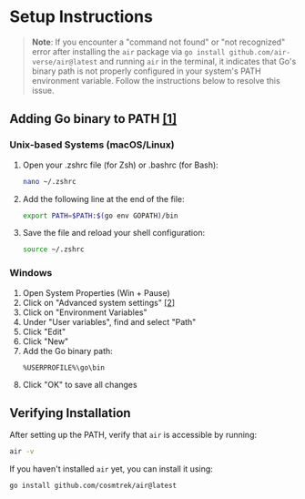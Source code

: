 # Setup Instructions

> **Note**: If you encounter a "command not found" or "not recognized" error after installing the `air` package via `go install github.com/air-verse/air@latest` and running `air` in the terminal, it indicates that Go's binary path is not properly configured in your system's PATH environment variable. Follow the instructions below to resolve this issue.

## Adding Go binary to PATH [[1]](https://stackoverflow.com/questions/28162577)

### Unix-based Systems (macOS/Linux)

1. Open your .zshrc file (for Zsh) or .bashrc (for Bash):

   ```bash
   nano ~/.zshrc
   ```

2. Add the following line at the end of the file:

   ```bash
   export PATH=$PATH:$(go env GOPATH)/bin
   ```

3. Save the file and reload your shell configuration:
   ```bash
   source ~/.zshrc
   ```

### Windows

1. Open System Properties (Win + Pause)
2. Click on "Advanced system settings" [[2]](https://legiondev.hashnode.dev/go-setup)
3. Click on "Environment Variables"
4. Under "User variables", find and select "Path"
5. Click "Edit"
6. Click "New"
7. Add the Go binary path:
   ```
   %USERPROFILE%\go\bin
   ```
8. Click "OK" to save all changes

## Verifying Installation

After setting up the PATH, verify that `air` is accessible by running:

```bash
air -v
```

If you haven't installed `air` yet, you can install it using:

```bash
go install github.com/cosmtrek/air@latest
```
